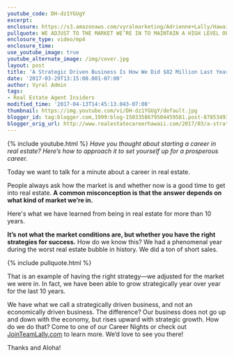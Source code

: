 ```yaml
---
youtube_code: DH-dz1YGUgY
excerpt:
enclosure: https://s3.amazonaws.com/vyralmarketing/Adrienne+Lally/Hawaii+Real+Estate+Agents-+Recruiting_2.mp4
pullquote: WE ADJUST TO THE MARKET WE’RE IN TO MAINTAIN A HIGH LEVEL OF SUCCESS.
enclosure_type: video/mp4
enclosure_time:
use_youtube_image: true
youtube_alternate_image: /img/cover.jpg
layout: post
title: 'A Strategic Driven Business Is How We Did $82 Million Last Year '
date: '2017-03-29T13:15:00.001-07:00'
author: Vyral Admin
tags:
- Real Estate Agent Insiders
modified_time: '2017-04-13T14:45:13.043-07:00'
thumbnail: https://img.youtube.com/vi/DH-dz1YGUgY/default.jpg
blogger_id: tag:blogger.com,1999:blog-1503358679504459581.post-8785349392123569226
blogger_orig_url: http://www.realestatecareerhawaii.com/2017/03/a-strategic-driven-business-is-how-we.html
---
```

{% include youtube.html %}
*Have you thought about starting a career in real estate? Here’s how to approach it to set yourself up for a prosperous career.*

Today we want to talk for a minute about a career in real estate.

People always ask how the market is and whether now is a good time to get into real estate. **A common misconception is that the answer depends on what kind of market we’re in.**

Here's what we have learned from being in real estate for more than 10 years.

**It’s not what the market conditions are, but whether you have the right strategies for success.** How do we know this? We had a phenomenal year during the worst real estate bubble in history. We did a ton of short sales.

{% include pullquote.html %}

That is an example of having the right strategy—we adjusted for the market we were in. In fact, we have been able to grow strategically year over year for the last 10 years.

We have what we call a strategically driven business, and not an economically driven business. The difference? Our business does not go up and down with the economy, but rises upward with strategic growth. How do we do that? Come to one of our Career Nights or check out <a href="http://www.jointeamlally.com/">JoinTeamLally.com</a> to learn more. We’d love to see you there!

Thanks and Aloha!
